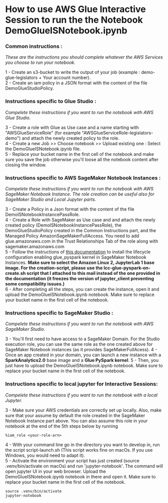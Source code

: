 # How to use AWS Glue Interactive Session to run the the Notebook DemoGlueISNotebook.ipynb
### Common instructions : 
*These are the instructions you should complete whatever the AWS Services you choose to run your notebook.*

1 - Create an s3-bucket to write the output of your job (example : demo-glue-legislators + Your account number).   
2 - Create an iam policy in a JSON format with the content of the file DemoGlueStudioPolicy.   

### Instructions specific to Glue Studio : 
*Compelete these instructions if you want to run the notebook with AWS Glue Studio.*

3 - Create a role with Glue as Use case and a name starting with "AWSGlueServiceRole" (for example "AWSGlueServiceRole-legislators-demo") and attach the newly created policy to the role.   
4 - Create a new Job >> Choose notebook >> Upload existing one : Select the DemoGlueISNotebook.ipynb file.    
5 - Replace your bucket name in the first cell of the notebook and make sure you save the job otherwise you'll loose all the notebook content after closing the window.    

### Instructions specific to AWS SageMaker Notebook Instances : 
*Compelete these instructions if you want to run the notebook with AWS SageMaker Notebook Instance. The role creation can be useful also for SageMaker Studio and Local Jupyter parts.*

3 - Create a Policy in a Json format with the content of the file DemoISNotebookInstancePassRole.   
4 - Create a Role with SageMaker as Use case and and attach the newly created policy (DemoISNotebookInstancePassRole), the DemoGlueStudioPolicy created in the Common Instructions part, and the Managed Policy AmazonSageMakerFullAccess. You need to add glue.amazonaws.com in the Trust Relationships Tab of the role along with sagemaker.amazonaws.com   
5 - Follow the instructions of [this documentation](https://docs.aws.amazon.com/glue/latest/dg/interactive-sessions-sagemaker.html) to install the lifecycle configuration enabling glue_pyspark kernel in SageMaker Notebook Instances. **Make sure to select the Amazon Linux 2, JupyterLab 1 base image. For the creation-script, please use the lcc-glue-pyspark-on-create.sh script that I attached to this mail instead of the one provided in the documentation (it freezes the version of jupyter_client preventing some compatibility issues.)**     
6 - After completing all the steps, you can create the instance, open it and upload the DemoGlueISNotebook.ipynb notebook. Make sure to replace your bucket name in the first cell of the notebook.    

### Instructions specific to SageMaker Studio : 
*Compelete these instructions if you want to run the notebook with AWS SageMaker Studio.*

3 - You'll first need to have access to a SageMaker Domain. For the Studio execution role, you can use the same role as the one created above for SageMaker Notebook instances (as it provides SageMakerFullAcess). 
4 - Once an app created in your domain, you can launch a new instance with a **SparkAnalytics2.0** base image and a **Glue PySpark kernel**. 
5 - Then, you just have to upload the DemoGlueISNotebook.ipynb notebook. Make sure to replace your bucket name in the first cell of the notebook.

### Instructions specific to local jupyter for Interactive Sessions: 
*Compelete these instructions if you want to run the notebook with a local Jupyter.*

3 - Make sure your AWS credentials are correctly set up locally. Also, make sure that your assume by default the role created in the SageMaker Notebook Instance part above. You can also assume this role in your notebook at the end of the 5th steps below by running 
```
%iam_role <your-role-arn>
```  
4 - With your command line go in the directory you want to develop in, run the script script-launch.sh (This script works fine on macOs. If you use Windows, you would need to adapt it).   
5 - Activate the environment your script has just created (source .venv/bin/activate on macOs) and run 'jupyter-notebook'. The command will open jupyter UI in your web browser. Upload the DemoGlueISNotebook.ipynb notebook in there and open it. Make sure to replace your bucket name in the first cell of the notebook.   
```
source .venv/bin/activate  
jupyter-notebook
```  

